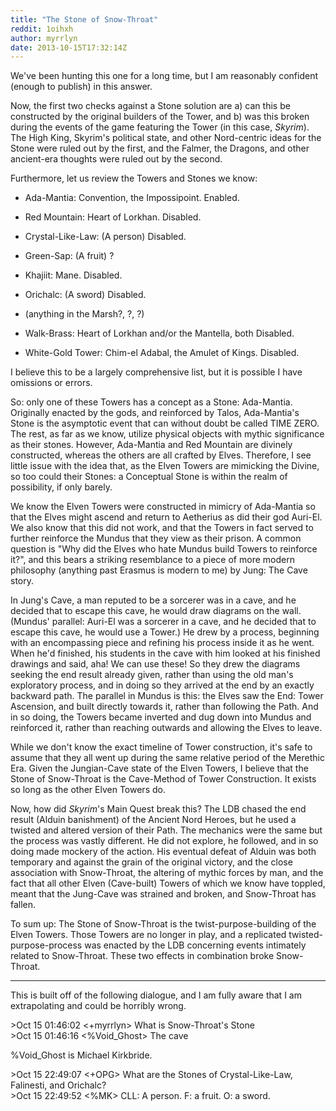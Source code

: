 ```yaml
---
title: "The Stone of Snow-Throat"
reddit: 1oihxh
author: myrrlyn
date: 2013-10-15T17:32:14Z
---
```


We've been hunting this one for a long time, but I am reasonably confident (enough to publish) in this answer.

Now, the first two checks against a Stone solution are a) can this be constructed by the original builders of the Tower, and b) was this broken during the events of the game featuring the Tower (in this case, *Skyrim*). The High King, Skyrim's political state, and other Nord-centric ideas for the Stone were ruled out by the first, and the Falmer, the Dragons, and other ancient-era thoughts were ruled out by the second.

Furthermore, let us review the Towers and Stones we know:

* Ada-Mantia: Convention, the Impossipoint. Enabled.

* Red Mountain: Heart of Lorkhan. Disabled.

* Crystal-Like-Law: (A person) Disabled. 

* Green-Sap: (A fruit) ?

* Khajiit: Mane. Disabled.

* Orichalc: (A sword) Disabled.

* (anything in the Marsh?, ?, ?)

* Walk-Brass: Heart of Lorkhan and/or the Mantella, both Disabled.

* White-Gold Tower: Chim-el Adabal, the Amulet of Kings. Disabled.

I believe this to be a largely comprehensive list, but it is possible I have omissions or errors.

So: only one of these Towers has a concept as a Stone: Ada-Mantia. Originally enacted by the gods, and reinforced by Talos, Ada-Mantia's Stone is the asymptotic event that can without doubt be called TIME ZERO. The rest, as far as we know, utilize physical objects with mythic significance as their stones. However, Ada-Mantia and Red Mountain are divinely constructed, whereas the others are all crafted by Elves. Therefore, I see little issue with the idea that, as the Elven Towers are mimicking the Divine, so too could their Stones: a Conceptual Stone is within the realm of possibility, if only barely.

We know the Elven Towers were constructed in mimicry of Ada-Mantia so that the Elves might ascend and return to Aetherius as did their god Auri-El. We also know that this did not work, and that the Towers in fact served to further reinforce the Mundus that they view as their prison. A common question is "Why did the Elves who hate Mundus build Towers to reinforce it?", and this bears a striking resemblance to a piece of more modern philosophy (anything past Erasmus is modern to me) by Jung: The Cave story.

In Jung's Cave, a man reputed to be a sorcerer was in a cave, and he decided that to escape this cave, he would draw diagrams on the wall. (Mundus' parallel: Auri-El was a sorcerer in a cave, and he decided that to escape this cave, he would use a Tower.) He drew by a process, beginning with an encompassing piece and refining his process inside it as he went. When he'd finished, his students in the cave with him looked at his finished drawings and said, aha! We can use these! So they drew the diagrams seeking the end result already given, rather than using the old man's exploratory process, and in doing so they arrived at the end by an exactly backward path. The parallel in Mundus is this: the Elves saw the End: Tower Ascension, and built directly towards it, rather than following the Path. And in so doing, the Towers became inverted and dug down into Mundus and reinforced it, rather than reaching outwards and allowing the Elves to leave.

While we don't know the exact timeline of Tower construction, it's safe to assume that they all went up during the same relative period of the Merethic Era. Given the Jungian-Cave state of the Elven Towers, I believe that the Stone of Snow-Throat is the Cave-Method of Tower Construction. It exists so long as the other Elven Towers do.

Now, how did *Skyrim*'s Main Quest break this? The LDB chased the end result (Alduin banishment) of the Ancient Nord Heroes, but he used a twisted and altered version of their Path. The mechanics were the same but the process was vastly different. He did not explore, he followed, and in so doing made mockery of the action. His eventual defeat of Alduin was both temporary and against the grain of the original victory, and the close association with Snow-Throat, the altering of mythic forces by man, and the fact that all other Elven (Cave-built) Towers of which we know have toppled, meant that the Jung-Cave was strained and broken, and Snow-Throat has fallen.

To sum up: The Stone of Snow-Throat is the twist-purpose-building of the Elven Towers. Those Towers are no longer in play, and a replicated twisted-purpose-process was enacted by the LDB concerning events intimately related to Snow-Throat. These two effects in combination broke Snow-Throat.
____
This is built off of the following dialogue, and I am fully aware that I am extrapolating and could be horribly wrong.

&gt;Oct 15 01:46:02 &lt;+myrrlyn&gt;	What is Snow-Throat's Stone    
&gt;Oct 15 01:46:16 &lt;%Void_Ghost&gt;	The cave

%Void_Ghost is Michael Kirkbride.

&gt;Oct 15 22:49:07 &lt;+OPG&gt;	What are the Stones of Crystal-Like-Law, Falinesti, and Orichalc?    
&gt;Oct 15 22:49:52 &lt;%MK&gt;	CLL: A person. F: a fruit. O: a sword.
